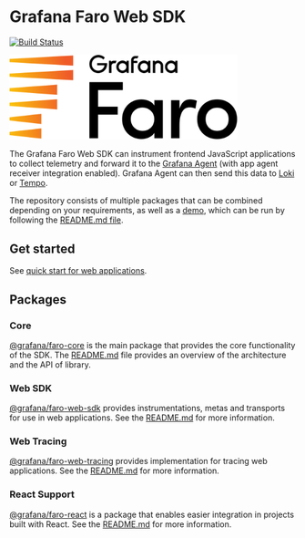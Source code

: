 # Grafana Faro Web SDK

[![Build Status][faro-drone-status]][faro-drone]

<p align="left"><img src="docs/faro_logo.png" alt="Grafana Faro logo" width="400"></p>

The Grafana Faro Web SDK can instrument frontend JavaScript applications to collect telemetry and forward it to the
[Grafana Agent][grafana-agent-docs] (with app agent receiver integration enabled). Grafana Agent can then send this data
to [Loki][grafana-logs] or [Tempo][grafana-traces].

The repository consists of multiple packages that can be combined depending on your requirements, as well as a
[demo][faro-demo], which can be run by following the [README.md file][faro-demo-readme].

## Get started

See [quick start for web applications][faro-quick-start].

## Packages

### Core

[@grafana/faro-core][faro-core] is the main package that provides the core functionality of the SDK. The
[README.md][faro-core-readme] file provides an overview of the architecture and the API of library.

### Web SDK

[@grafana/faro-web-sdk][faro-web-sdk] provides instrumentations, metas and transports for use in web applications. See
the [README.md][faro-web-sdk-readme] for more information.

### Web Tracing

[@grafana/faro-web-tracing][faro-web-tracing] provides implementation for tracing web applications. See the
[README.md][faro-web-tracing-readme] for more information.

### React Support

[@grafana/faro-react][faro-react] is a package that enables easier integration in projects built with React. See the
[README.md][faro-react-readme] for more information.

[faro-core]: packages/core
[faro-core-readme]: https://github.com/grafana/faro-web-sdk/tree/main/packages/core/README.md
[faro-demo]: https://github.com/grafana/faro-web-sdk/tree/main/demo
[faro-demo-readme]: https://github.com/grafana/faro-web-sdk/tree/main/demo/README.md
[faro-drone]: https://drone.grafana.net/grafana/faro-web-sdk
[faro-drone-status]: https://drone.grafana.net/api/badges/grafana/faro-web-sdk/status.svg
[faro-quick-start]: https://github.com/grafana/faro-web-sdk/blob/main/docs/sources/tutorials/quick-start-browser.md
[faro-react]: https://github.com/grafana/faro-web-sdk/tree/main/packages/react
[faro-react-readme]: https://github.com/grafana/faro-web-sdk/tree/main/packages/react/README.md
[faro-web-sdk]: https://github.com/grafana/faro-web-sdk/tree/main/packages/web-sdk
[faro-web-sdk-readme]: https://github.com/grafana/faro-web-sdk/tree/main/packages/web-sdk/README.md
[faro-web-tracing]: https://github.com/grafana/faro-web-sdk/tree/main/packages/web-tracing
[faro-web-tracing-readme]: https://github.com/grafana/faro-web-sdk/tree/main/packages/web-tracing/README.md
[grafana-agent-docs]: https://grafana.com/docs/agent/latest/
[grafana-logs]: https://grafana.com/logs/
[grafana-traces]: https://grafana.com/traces/
